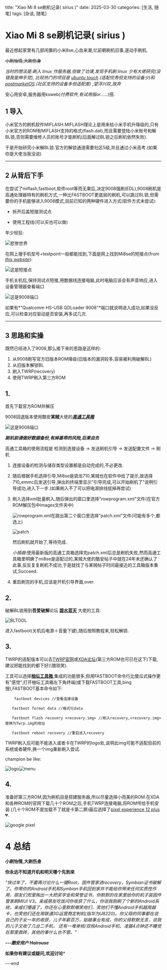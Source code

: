 title: "Xiao Mi 8 se刷机记录( sirius )"
date: 2025-03-30
categories: [生活, 随笔]
tags: [杂谈, 随笔]

# Xiao Mi 8 se刷机记录( sirius )

最近想起家里有几部闲置的小米8se,心血来潮,忆前朝刷机旧事,遂动手刷机.

~~小刷怡情,大刷伤身~~

*当时的想法是:刷入 linux 作服务器,但做了功课,发现手机刷 linux 少有大佬研究(没错我是伸手党), 比较热门的项目是 [ubuntu touch](https://www.ubuntu-touch.io/) (适配优秀但支持的设备少)和 [postmarketOS](https://postmarketos.org/) (社区支持的设备多但适配差) ,望洋兴叹,放弃*

安心用安卓,服务器用ksweb(*付费软件,有试用版or......*)搭.

## 1 导入

小米官方的刷机软件MIFLASH.MIFLASH理论上是用来给小米手机升降级的,只有小米官方的ROM有MIFLASH支持的格式(flash.dat),而且需要登陆小米账号和解BL锁,否则需要维修人员的账号才能刷机(后面解过BL锁之后刷机依然失败).

于是开始研究小米解BL锁.官方的解锁通道需要社区5级,并且通过小米高考.(如果你是大佬当我没说)



---



## 2 从背后下手

在尝试了miflash,fastboot,软件root等而无果后,决定9008强刷(EDL),9008刷机是高通处理器特有的刷机方式,一种比FASTBOOT更底层的刷机,可以跳过BL锁,但需要你的手机能够进入9008模式,目前已知的两种硬件进入方式(软件方式未尝试):

- 拆开后盖短接测试点

- 使用工程线(可以买也可以做)

年少轻狂:

![悲惨世界](breakdown.jpg "悲")

在网上搜手机型号+testpoint一般都能找到,下面是网上找到Mi8se的短接点(from [*this website*](https://www.mobilerdx.com/2019/03/xiaomi-mi-8-se-test-point-for-flashing-mi-8-se-edl-9008-mode.html)):

![这是短接点](Xiaomi-Mi-8-SE-Test-Point-For-Flashing-Mi-8-SE-EDL-9008-Mode.png "testpoint for sirius")

手机关机后,保持测试点短接,用数据线连接电脑,此时电脑应该会有声音响应,进入设备管理器查看端口

![这是9008端口](9008com.png "9008com")

如果有*"Qualcomm HS-USB QDLoader 9008"*端口就说明进入成功,如果没反应,可以检查对应驱动是否安装,再多试几次.



---



## 3 思路和实操

既然已经进入了9008,那么接下来的思路是这样的:

1. 从9008刷写官方旧版本ROM降级(旧版本的漏洞较多,容易被利用破解BL)
2. 从旧版本解锁BL
3. 刷入TWRP(recovery)
4. 使用TWRP刷入第三方ROM



## 	1.

首先下载官方ROM并解压

9008回退版本使用酷安**某贼**大佬的[***高通工具箱***](https://www.coolapk.com/feed/56441690?shareKey=NGFkNDQ4M2NjYzA3NjY4NmE3ZjQ~&shareUid=14717970&shareFrom=com.coolapk.market_14.2.3)

![这是9008端口](coolpak_gaotongtoolkit_mouzei.png "某贼,刷机界佬")



***刷机前请做好数据备份,有掉基带的风险,后果自负***

高通工具箱的使用流程是	检测到连接设备	->	发送刷机引导	->	发送配置文件	->	刷机

1. 连接设备的检测与储存类型设置都是自动完成的,不必更改.

2. 随后根据手机选择引导,Mi8se是骁龙710,某贼也在软件中给了提示,故选择710_emmc后发送引导,弹出的终端里显示"引导完成,可以开始刷机了"说明引导成功,进入下一步.(如果刷入不了可以把电源排线拔掉再尝试)

3. 刷入选择xml批量刷入,随后弹出的窗口里选择"rowprogram.xml"文件(在官方ROM解压包中images文件夹中)

   ![rowprogram.xml](rowprogram.png "rowprogram.xml")在跳出第二个窗口里选择"patch.xml"文件(可能有多个,都选上)

   ![patch](patch.png "patch.xml")

   然后刷机就开始了,等待完成.

   *小插曲*:使用最新版的高通工具箱选择完patch.xml后总是刷机失败,然而高通工具箱里明确了mi8se是适配过的,某贼大佬的酷安帖子中就在24年末还确认了此事,反反复复刷机不成功,于是就找了与某贼帖子时间最接近的工具箱版本重试,Succeed.

4. 重启刷完的手机,应该是开机引导界面,over.

## 	2.

破解BL锁用到**吾爱破解**论坛 [**碧水蓝天**](https://www.52pojie.cn/thread-1143511-1-1.html) 大佬的工具:

![BLTOOL](BLTool.png "伟大无需多言")

进入fastboot(关机后电源＋音量下键),随后按照教程来,轻松解锁.

## 	3.

TWRP的适配版本可以去[TWRP官网](https://twrp.me/)或[XDA论坛](https://xdaforums.com/)(第三方ROM也可已在这下)下载,建议把能找到的都下好(\猥琐笑).

工具可以选择[**柚坛工具箱**](https://github.com/Uotan-Dev/UotanToolboxNT),集成的功能很多,但用FASTBOOT命令行比傻瓜式操作更有"感觉",打开柚坛工具箱左下角终端(或下载FASTBOOT工具,bing搜),FASTBOOT基本命令如下:

```shell
	fastboot devices //查看连接设备

​	fastboot format data //格式化data

​	fastboot flash recovery <recovery.img> //刷入recovery,<recovery.img>替换为Twrp.img的地址

​	fastboot reboot recovery //重启进入recovery
```



TWRP刷入后可能不能进入或者卡在TWRP的logo处,说明此img可能不适配目前的系统或者硬件,换一个img重新刷入尝试.

champion be like:

![logo](twrp_logo.jpg)![menu](twrp_menu.jpg)

## 	4.

准备好第三方ROM,因为刷机目是搭建服务器,所以尽量选择小而美的ROM.在XDA和各种ROM的官网下载几十个ROM之后,手机TWRP连接电脑,将ROM传给手机安装.(几十个ROM不是加载不了就是卡第二屏)最后选择了[pixel experience 12 plus](https://get.pixelexperience.org/sirius)💔.

![google pixel](google!.jpg)



# 4 总结

**小刷怡情,大刷伤身**

**你永远不知道开机和明天哪个先到来**

*"快过年了，不要再讨论什么一键Root，固件管家进recovery，Symbian证书破解了。你带你的Android手机和Symbian手机回到家并不能给你带来任何实质性作用，朋友们兜里掏出一大把奖学金和荣誉证书，你默默的在家里给你的机子装固件管家刷MIUI V3。亲戚朋友吃饭问你收获了什么，你说我刚刷了个新的Android系统，亲戚们懵逼了，你还在心里默默嘲笑他们，笑他们不懂Android手机越用越卡，也笑他们还在用联通3G运营商定制机(指华为U8220)。你父母的同事都在说自己的子女一年的收获，儿子年薪百万，姑娘事业有成，你的父母默默无言，说我的儿子又收了几台二手机， 还有一堆单核/双核Android手机，凌晨4点钟还不睡觉在那里救砖，其他的事什么也不管。"*

***---酷安用户 Hairouse***





**如果你有建议或疑问,欢迎讨论***



---end
